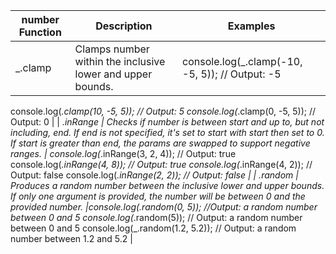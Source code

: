 | number Function   | Description                                                                                                                                                                                                                   | Examples                                                                                                                                                                                                                              |
|-------------------|-------------------------------------------------------------------------------------------------------------------------------------------------------------------------------------------------------------------------------|---------------------------------------------------------------------------------------------------------------------------------------------------------------------------------------------------------------------------------------|
| _.clamp         | Clamps number within the inclusive lower and upper bounds.                          | console.log(_.clamp(-10, -5, 5)); // Output: -5
 console.log(_.clamp(10, -5, 5));
 // Output: 5
 console.log(_.clamp(0, -5, 5)); // Output: 0 |
| _.inRange        | Checks if number is between start and up to, but not including, end. If end is not specified, it's set to start with start then set to 0. If start is greater than end, the params are swapped to support negative ranges. | console.log(_.inRange(3, 2, 4));
// Output: true
console.log(_.inRange(4, 8));
 // Output: true
console.log(_.inRange(4, 2));
 // Output: false
 console.log(_.inRange(2, 2)); // Output: false               |
| _.random        | Produces a random number between the inclusive lower and upper bounds. If only one argument is provided, the number will be between 0 and the provided number.                                                                                                          |console.log(_.random(0, 5));
 //Output: a random number between 0 and 5 console.log(_.random(5));
 // Output: a random number between 0 and 5 console.log(_.random(1.2, 5.2));
 // Output: a random number between 1.2 and 5.2       |
